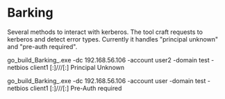 # Barking

Several methods to interact with kerberos.
The tool craft requests to kerberos and detect error types.
Currently it handles "principal unknown" and "pre-auth required".


go_build_Barking_.exe -dc 192.168.56.106 -account user2 -domain test -netbios client1
[:]\/\/\/\[:]
Principal Unknown

go_build_Barking_.exe -dc 192.168.56.106 -account user -domain test -netbios client1
[:]\/\/\/\[:]
Pre-Auth required

